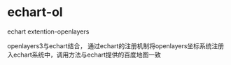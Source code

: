 # echart-ol
echart extention-openlayers

openlayers3与echart结合，
通过echart的注册机制将openlayers坐标系统注册入echart系统中，调用方法与echart提供的百度地图一致
